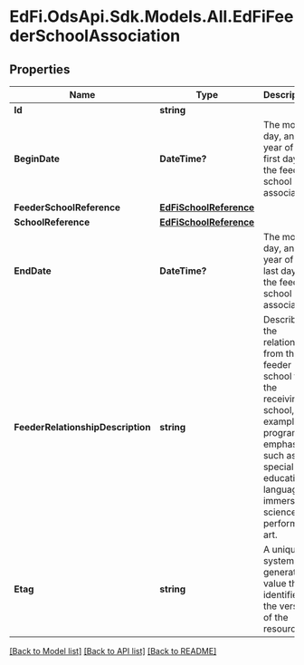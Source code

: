 # EdFi.OdsApi.Sdk.Models.All.EdFiFeederSchoolAssociation
## Properties

Name | Type | Description | Notes
------------ | ------------- | ------------- | -------------
**Id** | **string** |  | 
**BeginDate** | **DateTime?** | The month, day, and year of the first day of the feeder school association. | 
**FeederSchoolReference** | [**EdFiSchoolReference**](EdFiSchoolReference.md) |  | 
**SchoolReference** | [**EdFiSchoolReference**](EdFiSchoolReference.md) |  | 
**EndDate** | **DateTime?** | The month, day, and year of the last day of the feeder school association. | [optional] 
**FeederRelationshipDescription** | **string** | Describes the relationship from the feeder school to the receiving school, for example by program emphasis, such as special education, language immersion, science, or performing art. | [optional] 
**Etag** | **string** | A unique system-generated value that identifies the version of the resource. | [optional] 

[[Back to Model list]](../README.md#documentation-for-models) [[Back to API list]](../README.md#documentation-for-api-endpoints) [[Back to README]](../README.md)

